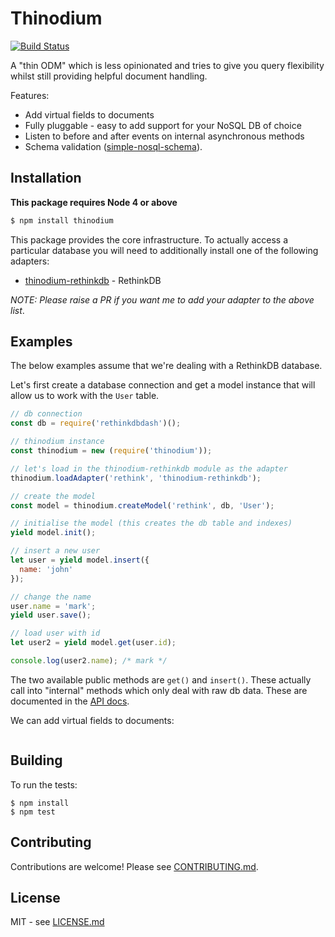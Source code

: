 # Thinodium

[![Build Status](https://travis-ci.org/hiddentao/thinodium.svg?branch=master)](http://travis-ci.org/hiddentao/thinodium)

A "thin ODM" which is less opinionated and tries to give you query flexibility 
whilst still providing helpful document handling.

Features:

* Add virtual fields to documents
* Fully pluggable - easy to add support for your NoSQL DB of choice
* Listen to before and after events on internal asynchronous methods
* Schema validation ([simple-nosql-schema](https://github.com/hiddentao/simple-nosql-schema)).

## Installation

**This package requires Node 4 or above**

```bash
$ npm install thinodium
```

This package provides the core infrastructure. To actually access a particular 
database you will need to additionally install one of the following adapters:

* [thinodium-rethinkdb](https://github.com/hiddentao/thinodium-rethinkdb) - RethinkDB

_NOTE: Please raise a PR if you want me to add your adapter to the above list_.


## Examples

The below examples assume that we're dealing with a RethinkDB database.

Let's first create a database connection and get a model instance that will 
allow us to work with the `User` table.

```js
// db connection
const db = require('rethinkdbdash')();

// thinodium instance
const thinodium = new (require('thinodium'));

// let's load in the thinodium-rethinkdb module as the adapter
thinodium.loadAdapter('rethink', 'thinodium-rethinkdb');

// create the model
const model = thinodium.createModel('rethink', db, 'User');

// initialise the model (this creates the db table and indexes)
yield model.init();

// insert a new user
let user = yield model.insert({
  name: 'john'
});

// change the name
user.name = 'mark';
yield user.save();

// load user with id
let user2 = yield model.get(user.id);

console.log(user2.name); /* mark */
```

The two available public methods are `get()` and `insert()`. These actually 
call into "internal" methods which only deal with raw db data. These are 
documented in the [API docs](https://hiddentao.github.io/thinodium).

We can add virtual fields to documents:

```js
```


## Building

To run the tests:

    $ npm install
    $ npm test

## Contributing

Contributions are welcome! Please see [CONTRIBUTING.md](https://github.com/hiddentao/thinodium/blob/master/CONTRIBUTING.md).

## License

MIT - see [LICENSE.md](https://github.com/hiddentao/thinodium/blob/master/LICENSE.md)


